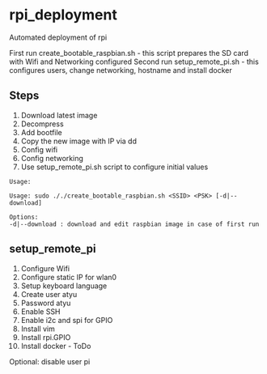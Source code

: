 # rpi_deployment
Automated deployment of rpi

First run create_bootable_raspbian.sh - this script prepares the SD card with Wifi and Networking configured
Second run setup_remote_pi.sh - this configures users, change networking, hostname and install docker

## Steps
1. Download latest image
2. Decompress
3. Add bootfile
4. Copy the new image with IP via dd
5. Config wifi
6. Config networking
7. Use setup_remote_pi.sh script to configure initial values

`Usage:`
```
Usage: sudo ././create_bootable_raspbian.sh <SSID> <PSK> [-d|--download]

Options:
-d|--download : download and edit raspbian image in case of first run
```

## setup_remote_pi
1. Configure Wifi
1. Configure static IP for wlan0
1. Setup keyboard language
1. Create user atyu
1. Password atyu
1. Enable SSH
1. Enable i2c and spi for GPIO
1. Install vim
1. Install rpi.GPIO
1. Install docker - ToDo

Optional: disable user pi

